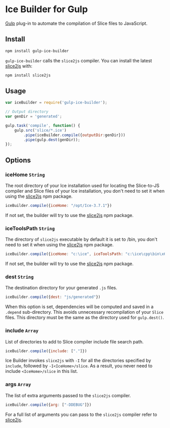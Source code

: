 # Ice Builder for Gulp
[Gulp](https://github.com/gulpjs/gulp) plug-in to automate the compilation of Slice files to JavaScript.

## Install
```bash
npm install gulp-ice-builder
```

`gulp-ice-builder` calls the `slice2js` compiler. You can install the latest [slice2js](https://github.com/zeroc-ice/npm-slice2js) with:

```bash
npm install slice2js
```

## Usage
```js
var iceBuilder = require('gulp-ice-builder');

// Output directory
var genDir = 'generated';

gulp.task('compile', function() {
    gulp.src('slice/*.ice')
        .pipe(iceBuilder.compile({outputDir:genDir}))
        .pipe(gulp.dest(genDir));
});
```

## Options

### iceHome `String`

The root directory of your Ice installation used for locating the Slice-to-JS compiler and Slice files of your
Ice installation, you don't need to set it when using the [slice2js](https://github.com/zeroc-ice/npm-slice2js) npm package.

```js
iceBuilder.compile({iceHome: "/opt/Ice-3.7.1"})
```

If not set, the builder will try to use the [slice2js](https://github.com/zeroc-ice/npm-slice2js) npm package.

### iceToolsPath `String`

The directory of `slice2js` executable by default it is set to <iceHome>/bin, you don't need
to set it when using the [slice2js](https://github.com/zeroc-ice/npm-slice2js) npm package.

```js
iceBuilder.compile({iceHome: "c:\ice", iceToolsPath: "c:\ice\cpp\bin\x64\Release"})
```

If not set, the builder will try to use the [slice2js](https://github.com/zeroc-ice/npm-slice2js) npm package.

### dest `String`

The destination directory for your generated `.js` files.

```js
iceBuilder.compile({dest: "js/generated"})
```
When this option is set, dependencies will be computed and saved in a `.depend` sub-directory. This avoids unnecessary
recompilation of your `Slice` files. This directory must be the same as the directory used for `gulp.dest()`.

### include `Array`

List of directories to add to Slice compiler include file search path.

```js
iceBuilder.compile({include: ["."]})
```

Ice Builder invokes `slice2js` with `-I` for all the directories specified by `include`, followed by
`-I<IceHome>/slice`. As a result, you never need to include `<IceHome>/slice` in this list.

### args `Array`

The list of extra arguments passed to the `slice2js` compiler.

```js
iceBuilder.compile({arg: ["-DDEBUG"]})
```

For a full list of arguments you can pass to the `slice2js` compiler refer to [slice2js](https://github.com/zeroc-ice/npm-slice2js).
